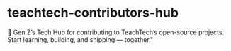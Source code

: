 # teachtech-contributors-hub
🚀 Gen Z’s Tech Hub for contributing to TeachTech’s open-source projects. Start learning, building, and shipping — together."
